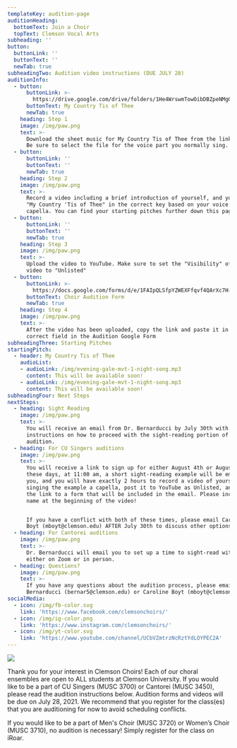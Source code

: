 ```yaml
---
templateKey: audition-page
auditionHeading:
  bottomText: Join a Choir
  topText: Clemson Vocal Arts
subheading: ''
button:
  buttonLink: ''
  buttonText: ''
  newTab: true
subheadingTwo: Audition video instructions (DUE JULY 28)
auditionInfo:
  - button:
      buttonLink: >-
        https://drive.google.com/drive/folders/1He4WrswmTowOibDBZpeNMgQwzEK9f2Am?usp=sharing
      buttonText: My Country Tis of Thee
      newTab: true
    heading: Step 1
    image: /img/paw.png
    text: >-
      Download the sheet music for My Country Tis of Thee from the link below.
      Be sure to select the file for the voice part you normally sing.
  - button:
      buttonLink: ''
      buttonText: ''
      newTab: true
    heading: Step 2
    image: /img/paw.png
    text: >-
      Record a video including a brief introduction of yourself, and you singing
      "My Country 'Tis of Thee" in the correct key based on your voice part, a
      capella. You can find your starting pitches further down this page.
  - button:
      buttonLink: ''
      buttonText: ''
      newTab: true
    heading: Step 3
    image: /img/paw.png
    text: >-
      Upload the video to YouTube. Make sure to set the "Visibility" of the
      video to "Unlisted"
  - button:
      buttonLink: >-
        https://docs.google.com/forms/d/e/1FAIpQLSfpYZWEXFfqvf4QArXc7H-kcM4skMOW4gkfybq3knt4Ifn3vg/viewform?usp=sf_link
      buttonText: Choir Audition Form
      newTab: true
    heading: Step 4
    image: /img/paw.png
    text: >-
      After the video has been uploaded, copy the link and paste it in the
      correct field in the Audition Google Form
subheadingThree: Starting Pitches
startingPitch:
  - header: My Country Tis of Thee
    audioList:
    - audioLink: /img/evening-gale-mvt-1-night-song.mp3
      content: This will be available soon!
    - audioLink: /img/evening-gale-mvt-1-night-song.mp3
      content: This will be available soon!
subheadingFour: Next Steps
nextSteps:
  - heading: Sight Reading
    image: /img/paw.png
    text: >-
      You will receive an email from Dr. Bernarducci by July 30th with
      instructions on how to proceed with the sight-reading portion of your
      audition. 
  - heading: For CU Singers auditions
    image: /img/paw.png
    text: >-
      You will receive a link to sign up for either August 4th or August 9th. On
      these days, at 11:00 am, a short sight-reading example will be emailed to
      you, and you will have exactly 2 hours to record a video of yourself
      singing the example a capella, post it to YouTube as Unlisted, and submit
      the link to a form that will be included in the email. Please include your
      name at the beginning of the video!


      If you have a conflict with both of these times, please email Caroline
      Boyt (mboyt@clemson.edu) AFTER July 30th to discuss other options.
  - heading: For Cantorei auditions
    image: /img/paw.png
    text: >-
      Dr. Bernarducci will email you to set up a time to sight-read with him
      either on Zoom or in person.
  - heading: Questions?
    image: /img/paw.png
    text: >-
      If you have any questions about the audition process, please email Dr.
      Bernarducci (bernar5@clemson.edu) or Caroline Boyt (mboyt@clemson.edu).
socialMedia:
  - icon: /img/fb-color.svg
    link: 'https://www.facebook.com/clemsonchoirs/'
  - icon: /img/ig-color.png
    link: 'https://www.instagram.com/clemsonchoirs/'
  - icon: /img/yt-color.svg
    link: 'https://www.youtube.com/channel/UCbVZmtrzNcRztYdLOYPEC2A'
---
```

![](/img/level3-clemsonuniversitychoirs_rgb_collegeof-codip.jpg)

Thank you for your interest in Clemson Choirs! Each of our choral ensembles are open to ALL students at Clemson University. If you would like to be a part of CU Singers (MUSC 3700) or Cantorei (MUSC 3450), please read the audition instructions below. Audition forms and videos will be due on July 28, 2021. We recommend that you register for the class(es) that you are auditioning for now to avoid scheduling conflicts.

If you would like to be a part of Men's Choir (MUSC 3720) or Women’s Choir (MUSC 3710), no audition is necessary! Simply register for the class on iRoar.

